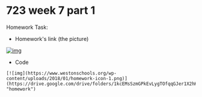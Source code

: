 # 723 week 7 part 1

Homework Task:
* Homework's link (the picture)

[![img](https://www.westonschools.org/wp-content/uploads/2018/01/homework-icon-1.png)](https://drive.google.com/drive/folders/1kcEMsSzmGPkEvLygTOfqqGJer1X2hHT_ "homework")
* Code 
```
[![img](https://www.westonschools.org/wp-content/uploads/2018/01/homework-icon-1.png)](https://drive.google.com/drive/folders/1kcEMsSzmGPkEvLygTOfqqGJer1X2hHT_ "homework")
```
